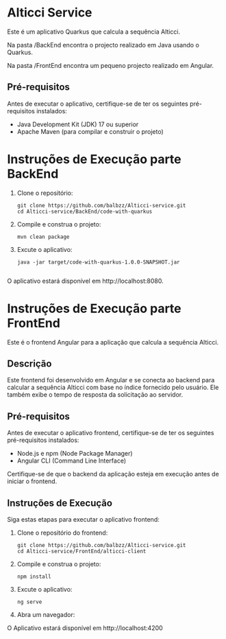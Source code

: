 # Alticci Service

Este é um aplicativo Quarkus que calcula a sequência Alticci.

Na pasta /BackEnd encontra o projecto realizado em Java usando o Quarkus.

Na pasta /FrontEnd encontra um pequeno projecto realizado em Angular.

## Pré-requisitos

Antes de executar o aplicativo, certifique-se de ter os seguintes pré-requisitos instalados:

- Java Development Kit (JDK) 17 ou superior
- Apache Maven (para compilar e construir o projeto)

# Instruções de Execução parte BackEnd

1. Clone o repositório:

   ```shell
   git clone https://github.com/balbzz/Alticci-service.git
   cd Alticci-service/BackEnd/code-with-quarkus

2. Compile e construa o projeto:
    
    ```shell
   mvn clean package

3. Excute o aplicativo:

    ```shell
   java -jar target/code-with-quarkus-1.0.0-SNAPSHOT.jar
    

O aplicativo estará disponível em http://localhost:8080.

# Instruções de Execução parte FrontEnd

Este é o frontend Angular para a aplicação que calcula a sequência Alticci.

## Descrição

Este frontend foi desenvolvido em Angular e se conecta ao backend para calcular a sequência Alticci com base no índice fornecido pelo usuário. Ele também exibe o tempo de resposta da solicitação ao servidor.

## Pré-requisitos

Antes de executar o aplicativo frontend, certifique-se de ter os seguintes pré-requisitos instalados:

- Node.js e npm (Node Package Manager)
- Angular CLI (Command Line Interface)

Certifique-se de que o backend da aplicação esteja em execução antes de iniciar o frontend.

## Instruções de Execução

Siga estas etapas para executar o aplicativo frontend:

1. Clone o repositório do frontend:

   ```shell
   git clone https://github.com/balbzz/Alticci-service.git
   cd Alticci-service/FrontEnd/alticci-client
   
2. Compile e construa o projeto:
    
    ```shell
   npm install

3. Excute o aplicativo:

    ```shell
   ng serve

3. Abra um navegador:

O Aplicativo estará disponível em http://localhost:4200
